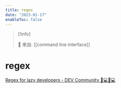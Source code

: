 ```yaml
---
title: regex
date: "2023-01-17"
enableToc: false
---
```


> [!info]
>
> 🌱 來自: [[command line interface]]

# regex

[Regex for lazy developers - DEV Community 👩💻👨💻][1]

[1]: https://dev.to/sineni/regex-for-lazy-developers-cg1
